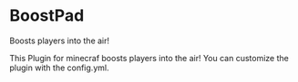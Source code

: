 # BoostPad
Boosts players into the air!

This Plugin for minecraf boosts players into the air! You can customize the plugin with the config.yml. 
